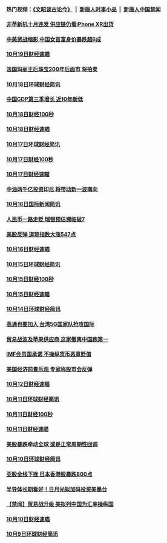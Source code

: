 #### 热门视频：[《文昭谈古论今》](https://github.com/gfw-breaker/wenzhao/blob/master/README.md?t=10210633) &nbsp;|&nbsp; [新唐人时事小品](https://github.com/gfw-breaker/ntdtv-comedy/blob/master/README.md?t=10210633) &nbsp;|&nbsp; [新唐人中国禁闻](https://github.com/gfw-breaker/ntdtv-news/blob/master/README.md?t=10210633)

#### [非苹新机十月连发 供应链仍看iPhone XR出货](../pages/news208/a1396220.md?t=10210633) 

#### [中美贸战缩影 中国女首富身价暴跌超6成](../pages/news208/a1396150.md?t=10210633) 

#### [10月19日财经速瞄](../pages/news208/a1396078.md?t=10210633) 

#### [法国玛丽王后珠宝200年后面市 将拍卖](../pages/news208/a1396074.md?t=10210633) 

#### [10月18日环球财经简讯](../pages/news208/a1396037.md?t=10210633) 

#### [中国GDP第三季增长 近10年新低](../pages/news208/a1396032.md?t=10210633) 

#### [10月18日财经100秒](../pages/news208/a1396017.md?t=10210633) 

#### [10月18日财经速瞄](../pages/news208/a1395923.md?t=10210633) 

#### [10月17日环球财经简讯](../pages/news208/a1395879.md?t=10210633) 

#### [10月17日财经100秒](../pages/news208/a1395862.md?t=10210633) 

#### [10月17日财经速瞄](../pages/news208/a1395794.md?t=10210633) 

#### [中油两千亿投资印尼 将带动新一波南向](../pages/news208/a1395728.md?t=10210633) 

#### [10月16日国际新闻简讯](../pages/news208/a1395726.md?t=10210633) 

#### [人民币一路走贬 瑞银预估濒临破7](../pages/news208/a1395619.md?t=10210633) 

#### [美股反弹 道琼指数大涨547点](../pages/news208/a1395665.md?t=10210633) 

#### [10月16日财经速瞄](../pages/news208/a1395646.md?t=10210633) 

#### [10月15日环球财经简讯](../pages/news208/a1395588.md?t=10210633) 

#### [10月15日财经100秒](../pages/news208/a1395569.md?t=10210633) 

#### [10月15日财经速瞄](../pages/news208/a1395499.md?t=10210633) 

#### [10月14日环球财经简讯](../pages/news208/a1395446.md?t=10210633) 

#### [高通也要加入 台湾5G国家队抢攻国际](../pages/news208/a1395415.md?t=10210633) 

#### [贸易战波及苹果供应商 这家撤离中国跑第一](../pages/news208/a1395254.md?t=10210633) 

#### [IMF会员国承诺  不操纵货币恶意贬值](../pages/news208/a1395274.md?t=10210633) 

#### [美国经济前景乐观 专家称股市会反弹](../pages/news208/a1395159.md?t=10210633) 

#### [10月12日财经速瞄](../pages/news208/a1395177.md?t=10210633) 

#### [10月11日环球财经简讯](../pages/news208/a1395122.md?t=10210633) 

#### [10月11日财经100秒](../pages/news208/a1395097.md?t=10210633) 

#### [10月11日财经速瞄](../pages/news208/a1395020.md?t=10210633) 

#### [美股暴跌牵动全球 或是正常周期性回调](../pages/news208/a1395005.md?t=10210633) 

#### [10月10日环球财经简讯](../pages/news208/a1394977.md?t=10210633) 

#### [亚股全线下挫 日本香港股暴跌800点](../pages/news208/a1394956.md?t=10210633) 

#### [半导体长期看好！日月光拟加码投资美墨台](../pages/news208/a1394954.md?t=10210633) 

#### [【禁闻】贸易战升级 美拟列中国为汇率操纵国](../pages/news208/a1394887.md?t=10210633) 

#### [10月10日财经速瞄](../pages/news208/a1394883.md?t=10210633) 

#### [10月9日环球财经简讯](../pages/news208/a1394831.md?t=10210633) 

